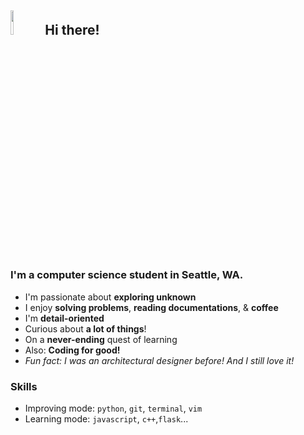 ## <img src="https://gifdb.com/images/high/fluffy-cat-cute-wave-sq08hilpxuadkpmf.gif" width=10% height=10%> Hi there!
<!--
**cptbtptp01/cptbtptp01** is a ✨ _special_ ✨ repository because its `README.md` (this file) appears on your GitHub profile.

Here are some ideas to get you started:

- 🔭 I’m currently working on ...
- 🌱 I’m currently learning ...
- 👯 I’m looking to collaborate on ...
- 🤔 I’m looking for help with ...
- 💬 Ask me about ...
- 📫 How to reach me: ...
- 😄 Pronouns: ...
- ⚡ Fun fact: ...
-->
### I'm a computer science student in Seattle, WA. 
- I'm passionate about **exploring unknown**
- I enjoy **solving problems**, **reading documentations**, & **coffee**
- I'm **detail-oriented**
- Curious about **a lot of things**!
- On a **never-ending** quest of learning
- Also: **Coding for good!**
- *Fun fact: I was an architectural designer before! And I still love it!*
### Skills  
- Improving mode: `python`, `git`, `terminal`, `vim`
- Learning mode: `javascript`, `c++`,`flask`...
